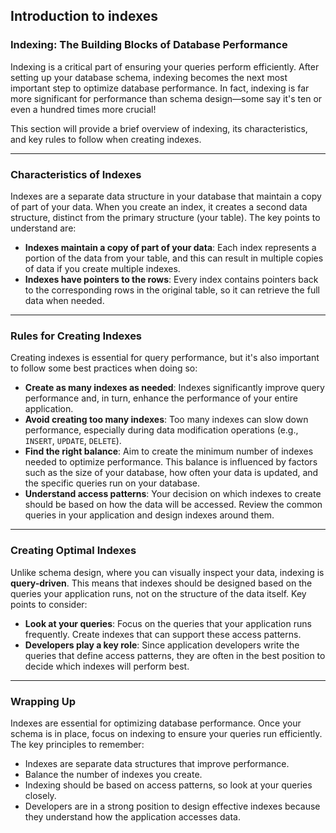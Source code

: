 ## Introduction to indexes

### Indexing: The Building Blocks of Database Performance

Indexing is a critical part of ensuring your queries perform efficiently. After setting up your database schema, indexing becomes the next most important step to optimize database performance. In fact, indexing is far more significant for performance than schema design—some say it's ten or even a hundred times more crucial!

This section will provide a brief overview of indexing, its characteristics, and key rules to follow when creating indexes.

---

### Characteristics of Indexes

Indexes are a separate data structure in your database that maintain a copy of part of your data. When you create an index, it creates a second data structure, distinct from the primary structure (your table). The key points to understand are:

- **Indexes maintain a copy of part of your data**: Each index represents a portion of the data from your table, and this can result in multiple copies of data if you create multiple indexes.
- **Indexes have pointers to the rows**: Every index contains pointers back to the corresponding rows in the original table, so it can retrieve the full data when needed.

---

### Rules for Creating Indexes

Creating indexes is essential for query performance, but it's also important to follow some best practices when doing so:

- **Create as many indexes as needed**: Indexes significantly improve query performance and, in turn, enhance the performance of your entire application.
- **Avoid creating too many indexes**: Too many indexes can slow down performance, especially during data modification operations (e.g., `INSERT`, `UPDATE`, `DELETE`).
- **Find the right balance**: Aim to create the minimum number of indexes needed to optimize performance. This balance is influenced by factors such as the size of your database, how often your data is updated, and the specific queries run on your database.
- **Understand access patterns**: Your decision on which indexes to create should be based on how the data will be accessed. Review the common queries in your application and design indexes around them.

---

### Creating Optimal Indexes

Unlike schema design, where you can visually inspect your data, indexing is **query-driven**. This means that indexes should be designed based on the queries your application runs, not on the structure of the data itself. Key points to consider:

- **Look at your queries**: Focus on the queries that your application runs frequently. Create indexes that can support these access patterns.
- **Developers play a key role**: Since application developers write the queries that define access patterns, they are often in the best position to decide which indexes will perform best.

---

### Wrapping Up

Indexes are essential for optimizing database performance. Once your schema is in place, focus on indexing to ensure your queries run efficiently. The key principles to remember:

- Indexes are separate data structures that improve performance.
- Balance the number of indexes you create.
- Indexing should be based on access patterns, so look at your queries closely.
- Developers are in a strong position to design effective indexes because they understand how the application accesses data.
